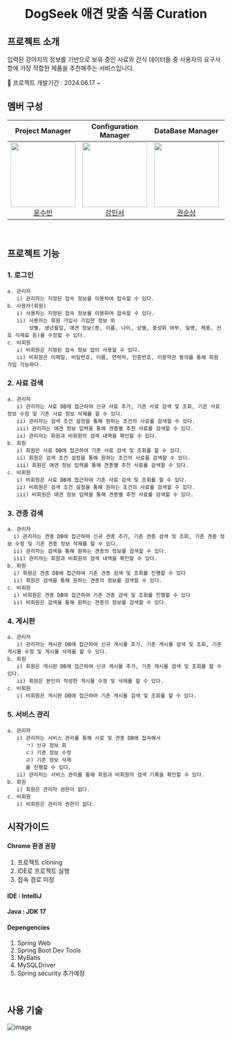<br>
<h1 align="middle" style="text-weight: bold">DogSeek 애견 맞춤 식품 Curation</h1>

## 프로젝트 소개
입력된 강아지의 정보를 기반으로 보유 중인 사료와 간식 데이터들 중 사용자의 요구사항에 가장 적합한 제품을 추천해주는 서비스입니다.
<br>

🚩 프로젝트 개발기간 : 2024.06.17 ~

## 멤버 구성
<div align="center">

| **Project Manager** | **Configuration Manager** | **DataBase Manager** | **DataBase Manager** | **DataBase Manager** | **DataBase Manager** |
| :------: |  :------: | :------: | :------: | :------: | :------: |
| [<img src="https://avatars.githubusercontent.com/u/134928447?v=4" height=150 width=150> <br/> 윤수빈](https://github.com/nunu1101) | [<img src="https://avatars.githubusercontent.com/u/155221216?v=4" height=150 width=150> <br/> 강민서](https://github.com/KANGMINSEO0) | [<img src="https://avatars.githubusercontent.com/u/157683193?v=4" height=150 width=150> <br/> 권순상](https://github.com/sunskwon) | [<img src="https://avatars.githubusercontent.com/u/157683190?v=4" height=150 width=150> <br/> 구예성](https://github.com/KUYESUNG) | [<img src="https://avatars.githubusercontent.com/u/152046800?v=4" height=150 width=150> <br/> 조은성](https://github.com/eunseongjo) | [<img src="https://avatars.githubusercontent.com/u/159097835?v=4" height=150 width=150> <br/> 박진현](https://github.com/0COK0) |
</div>
<br>

## 프로젝트 기능
### 1. 로그인<br>
    a. 관리자
       i) 관리자는 지정된 접속 정보를 이용하여 접속할 수 있다.
    b. 사용자(회원)
       i) 사용자는 지정된 접속 정보를 이용하여 접속할 수 있다.
       ii) 사용자는 회원 가입시 기입한 정보 외
           성별, 생년월일, 애견 정보(종, 이름, 나이, 성별, 중성화 여부, 질병, 체중, 선호 식재료 등)를 수정할 수 있다.
    c. 비회원
       i) 비회원은 지정된 접속 정보 없이 사용할 수 있다.
       ii) 비회원은 이메일, 비밀번호, 이름, 연락처, 인증번호, 이용약관 동의를 통해 회원 가입 가능하다.

### 2. 사료 검색<br>
    a. 관리자
       i) 관리자는 사료 DB에 접근하여 신규 사료 추가, 기존 사료 검색 및 조회, 기존 사료 정보 수정 및 기존 사료 정보 삭제를 할 수 있다.
       ii) 관리자는 검색 조건 설정을 통해 원하는 조건의 사료를 검색할 수 있다.
       iii) 관리자는 애견 정보 입력을 통해 견종별 추천 사료를 검색할 수 있다.
       ix) 관리자는 회원과 비회원의 검색 내역을 확인할 수 있다.
    b. 회원
       i) 회원은 사료 DB에 접근하여 기존 사료 검색 및 조회를 할 수 있다.
       ii) 회원은 검색 조건 설정을 통해 원하는 조건의 사료를 검색할 수 있다.
       iii) 회원은 애견 정보 입력을 통해 견종별 추천 사료를 검색할 수 있다.
    c. 비회원
       i) 비회원은 사료 DB에 접근하여 기존 사료 검색 및 조회를 할 수 있다.
       ii) 비회원은 검색 조건 설정을 통해 원하는 조건의 사료를 검색할 수 있다.
       iii) 비회원은 애견 정보 입력을 통해 견종별 추천 사료를 검색할 수 있다.

### 3. 견종 검색<br>
    a. 관리자
      i) 관리자는 견종 DB에 접근하여 신규 견종 추가, 기존 견종 검색 및 조회, 기존 견종 정보 수정 및 기존 견종 정보 삭제를 할 수 있다.
      ii) 관리자는 검색을 통해 원하는 견종의 정보를 검색할 수 있다.
      iii) 관리자는 회원과 비회원의 검색 내역을 확인할 수 있다.
    b. 회원
      i) 회원은 견종 DB에 접근하여 기존 견종 검색 및 조회를 진행할 수 있다
      ii) 회원은 검색을 통해 원하는 견종의 정보를 검색할 수 있다.
    c. 비회원
      i) 비회원은 견종 DB에 접근하여 기존 견종 검색 및 조회를 진행할 수 있다
      ii) 비회원은 검색을 통해 원하는 견종의 정보를 검색할 수 있다.

### 4. 게시판<br>
    a. 관리자
       i) 관리자는 게시판 DB에 접근하여 신규 게시물 추가, 기존 게시물 검색 및 조회, 기존 게시물 수정 및 게시물 삭제를 할 수 있다.
    b. 회원
       i) 회원은 게시판 DB에 접근하여 신규 게시물 추가, 기존 게시물 검색 및 조회를 할 수 있다.
       ii) 회원은 본인이 작성한 게시물 수정 및 삭제를 할 수 있다.
    c. 비회원
       i) 비회원은 게시판 DB에 접근하여 기존 게시물 검색 및 조회를 할 수 있다.     

### 5. 서비스 관리<br>
    a. 관리자
       i) 관리자는 서비스 관리를 통해 사료 및 견종 DB에 접속해서
          ㄱ) 신규 정보 회
          ㄷ) 기존 정보 수정
          ㄹ) 기존 정보 삭제
          를 진행할 수 있다.
       ii) 관리자는 서비스 관리를 통해 회원과 비회원의 검색 기록을 확인할 수 있다.
    b. 회원
       i) 회원은 관리자 권한이 없다.
    c. 비회원
       i) 비회원은 관리자 권한이 없다.

## 시작가이드
#### Chrome 환경 권장
 1. 프로젝트 cloning
 2. IDE로 프로젝트 실행
 3. 접속 경로 미정

#### IDE :  IntelliJ
#### Java : JDK 17
#### Depengencies
 1. Spring Web
 2. Spring Boot Dev Tools
 3. MyBatis
 4. MySQLDriver
 6. Spring security
    추가예정

<br>

## 사용 기술
![image](https://github.com/Dogpamines/DogSeek/assets/155221216/2bf64aac-dae4-4457-b2bd-f15f3825e947)<br>


